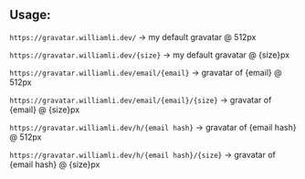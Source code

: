 ## Usage:

`https://gravatar.williamli.dev/` -> my default gravatar @ 512px

`https://gravatar.williamli.dev/{size}` -> my default gravatar @ {size}px

`https://gravatar.williamli.dev/email/{email}` -> gravatar of {email} @ 512px

`https://gravatar.williamli.dev/email/{email}/{size}` -> gravatar of {email} @ {size}px

`https://gravatar.williamli.dev/h/{email hash}` -> gravatar of {email hash} @ 512px

`https://gravatar.williamli.dev/h/{email hash}/{size}` -> gravatar of {email hash} @ {size}px
